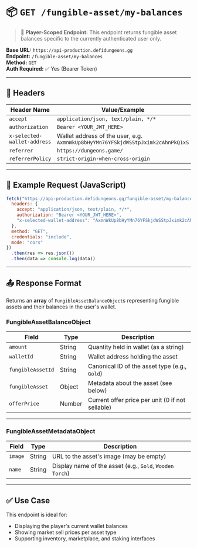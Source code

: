 # 📦 `GET /fungible-asset/my-balances`

> 🔐 **Player-Scoped Endpoint:** This endpoint returns fungible asset balances specific to the currently authenticated user only.

**Base URL:** `https://api-production.defidungeons.gg`  
**Endpoint:** `/fungible-asset/my-balances`  
**Method:** `GET`  
**Auth Required:** ✅ Yes (Bearer Token)

---

## 🔐 Headers

| Header Name                   | Value/Example                                                                                         |
|------------------------------|-------------------------------------------------------------------------------------------------------|
| `accept`                     | `application/json, text/plain, */*`                                                                  |
| `authorization`              | `Bearer <YOUR_JWT_HERE>`                                                                             |
| `x-selected-wallet-address`  | Wallet address of the user, e.g. `AxmnWkUp8bHyYMn76YFSkjdWSStpJximk2cAhnPkQ1xS`                        |
| `referrer`                   | `https://dungeons.game/`                                                                             |
| `referrerPolicy`             | `strict-origin-when-cross-origin`                                                                    |

---

## 🧾 Example Request (JavaScript)

```javascript
fetch("https://api-production.defidungeons.gg/fungible-asset/my-balances", {
  headers: {
    accept: "application/json, text/plain, */*",
    authorization: "Bearer <YOUR_JWT_HERE>",
    "x-selected-wallet-address": "AxmnWkUp8bHyYMn76YFSkjdWSStpJximk2cAhnPkQ1xS"
  },
  method: "GET",
  credentials: "include",
  mode: "cors"
})
  .then(res => res.json())
  .then(data => console.log(data))
```

---

## 📤 Response Format

Returns an **array** of `FungibleAssetBalanceObject`s representing fungible assets and their balances in the user's wallet.

### FungibleAssetBalanceObject

| Field             | Type     | Description |
|-------------------|----------|-------------|
| `amount`          | String   | Quantity held in wallet (as a string) |
| `walletId`        | String   | Wallet address holding the asset |
| `fungibleAssetId` | String   | Canonical ID of the asset type (e.g., `Gold`) |
| `fungibleAsset`   | Object   | Metadata about the asset (see below) |
| `offerPrice`      | Number   | Current offer price per unit (0 if not sellable) |

---

### FungibleAssetMetadataObject

| Field   | Type   | Description |
|---------|--------|-------------|
| `image` | String | URL to the asset's image (may be empty) |
| `name`  | String | Display name of the asset (e.g., `Gold`, `Wooden Torch`) |

---

## ✅ Use Case

This endpoint is ideal for:
- Displaying the player's current wallet balances
- Showing market sell prices per asset type
- Supporting inventory, marketplace, and staking interfaces